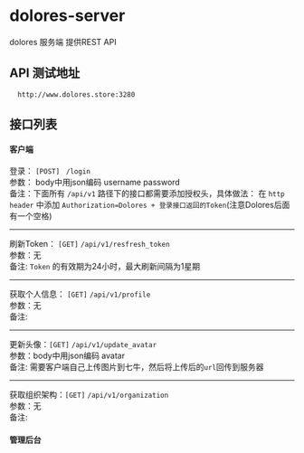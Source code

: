 # dolores-server

dolores 服务端 提供REST API

## API 测试地址
```
  http://www.dolores.store:3280
```

## 接口列表

#### **客户端**

登录：  `[POST]`  ` /login`  
参数： body中用json编码 username password  
备注：下面所有 `/api/v1` 路径下的接口都需要添加授权头，具体做法：
在 `http header` 中添加 `Authorization=Dolores + 登录接口返回的Token`(注意Dolores后面有一个空格) 

----------
刷新Token： `[GET]`   `/api/v1/resfresh_token`  
参数：无  
备注: `Token` 的有效期为24小时，最大刷新间隔为1星期  

----------
获取个人信息： `[GET]`  `/api/v1/profile`  
参数：无  
备注:  

----------
更新头像：`[GET]` `/api/v1/update_avatar`  
参数：body中用json编码 avatar  
备注: 需要客户端自己上传图片到七牛，然后将上传后的`url`回传到服务器

----------
获取组织架构：`[GET]` `/api/v1/organization`  
参数：无  
备注:  

#### **管理后台**
